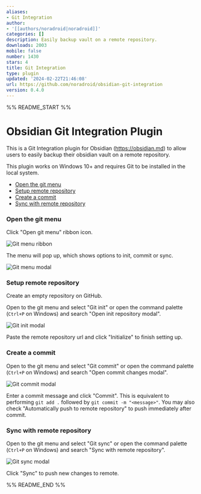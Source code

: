 ```yaml
---
aliases:
- Git Integration
author:
- '[[authors/noradroid|noradroid]]'
categories: []
description: Easily backup vault on a remote repository.
downloads: 2003
mobile: false
number: 1430
stars: 4
title: Git Integration
type: plugin
updated: '2024-02-22T21:46:08'
url: https://github.com/noradroid/obsidian-git-integration
version: 0.4.0
---
```


%% README_START %%

# Obsidian Git Integration Plugin

This is a Git Integration plugin for Obsidian (https://obsidian.md) to allow users to easily backup their obsidian vault on a remote repository.

This plugin works on Windows 10+ and requires Git to be installed in the local system.

- [Open the git menu](#open-the-git-menu)
- [Setup remote repository](#setup-remote-repository)
- [Create a commit](#create-a-commit)
- [Sync with remote repository](#sync-with-remote-repository)

### Open the git menu

Click "Open git menu" ribbon icon.

![Git menu ribbon](https://raw.githubusercontent.com/noradroid/obsidian-git-integration/HEAD/docs/images/image.png)

The menu will pop up, which shows options to init, commit or sync.

![Git menu modal](https://raw.githubusercontent.com/noradroid/obsidian-git-integration/HEAD/docs/images/image-1.png)

### Setup remote repository

Create an empty repository on GitHub.

Open to the git menu and select "Git init" or open the command palette (`Ctrl+P` on Windows) and search "Open init repository modal".

![Git init modal](https://raw.githubusercontent.com/noradroid/obsidian-git-integration/HEAD/docs/images/image-2.png)

Paste the remote repository url and click "Initialize" to finish setting up.

### Create a commit

Open to the git menu and select "Git commit" or open the command palette (`Ctrl+P` on Windows) and search "Open commit changes modal".

![Git commit modal](https://raw.githubusercontent.com/noradroid/obsidian-git-integration/HEAD/docs/images/image-3.png)

Enter a commit message and click "Commit". This is equivalent to performing `git add .` followed by `git commit -m "<message>"`.
You may also check "Automatically push to remote repository" to push immediately after commit.

### Sync with remote repository

Open to the git menu and select "Git sync" or open the command palette (`Ctrl+P` on Windows) and search "Sync with remote repository".

![Git sync modal](https://raw.githubusercontent.com/noradroid/obsidian-git-integration/HEAD/docs/images/image-4.png)

Click "Sync" to push new changes to remote.


%% README_END %%